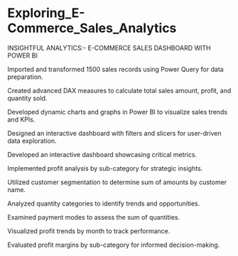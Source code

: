 # Exploring_E-Commerce_Sales_Analytics
INSIGHTFUL ANALYTICS:- E-COMMERCE SALES DASHBOARD WITH POWER BI

Imported and transformed 1500 sales records using Power Query for data preparation.

Created advanced DAX measures to calculate total sales amount, profit, and quantity sold.

Developed dynamic charts and graphs in Power BI to visualize sales trends and KPIs.

Designed an interactive dashboard with filters and slicers for user-driven data exploration.

Developed an interactive dashboard showcasing critical metrics.

Implemented profit analysis by sub-category for strategic insights.

Utilized customer segmentation to determine sum of amounts by customer name.

Analyzed quantity categories to identify trends and opportunities.

Examined payment modes to assess the sum of quantities.

Visualized profit trends by month to track performance.

Evaluated profit margins by sub-category for informed decision-making.

